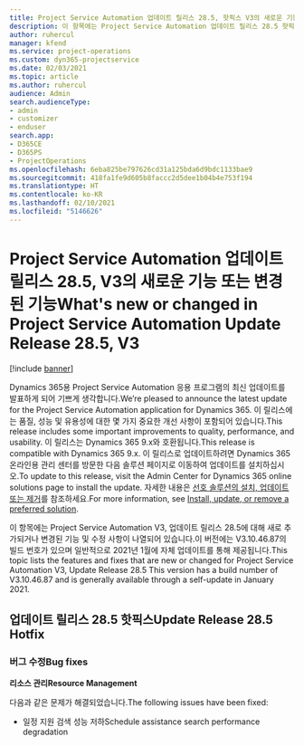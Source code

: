 ```yaml
---
title: Project Service Automation 업데이트 릴리스 28.5, 핫픽스 V3의 새로운 기능 또는 변경된 기능
description: 이 항목에는 Project Service Automation 업데이트 릴리스 28.5 핫픽스, V3에서 사용할 수 있는 기능 및 수정 사항이 나열되어 있습니다.
author: ruhercul
manager: kfend
ms.service: project-operations
ms.custom: dyn365-projectservice
ms.date: 02/03/2021
ms.topic: article
ms.author: ruhercul
audience: Admin
search.audienceType:
- admin
- customizer
- enduser
search.app:
- D365CE
- D365PS
- ProjectOperations
ms.openlocfilehash: 6eba825be797626cd31a125bda6d9bdc1133bae9
ms.sourcegitcommit: 418fa1fe9d605b8faccc2d5dee1b04b4e753f194
ms.translationtype: HT
ms.contentlocale: ko-KR
ms.lasthandoff: 02/10/2021
ms.locfileid: "5146626"
---
```

# <a name="whats-new-or-changed-in-project-service-automation-update-release-285-v3"></a><span data-ttu-id="439c2-103">Project Service Automation 업데이트 릴리스 28.5, V3의 새로운 기능 또는 변경된 기능</span><span class="sxs-lookup"><span data-stu-id="439c2-103">What's new or changed in Project Service Automation Update Release 28.5, V3</span></span>

[!include [banner](../includes/psa-now-project-operations.md)]

<span data-ttu-id="439c2-104">Dynamics 365용 Project Service Automation 응용 프로그램의 최신 업데이트를 발표하게 되어 기쁘게 생각합니다.</span><span class="sxs-lookup"><span data-stu-id="439c2-104">We’re pleased to announce the latest update for the Project Service Automation application for Dynamics 365.</span></span> <span data-ttu-id="439c2-105">이 릴리스에는 품질, 성능 및 유용성에 대한 몇 가지 중요한 개선 사항이 포함되어 있습니다.</span><span class="sxs-lookup"><span data-stu-id="439c2-105">This release includes some important improvements to quality, performance, and usability.</span></span> <span data-ttu-id="439c2-106">이 릴리스는 Dynamics 365 9.x와 호환됩니다.</span><span class="sxs-lookup"><span data-stu-id="439c2-106">This release is compatible with Dynamics 365 9.x.</span></span> <span data-ttu-id="439c2-107">이 릴리스로 업데이트하려면 Dynamics 365 온라인용 관리 센터를 방문한 다음 솔루션 페이지로 이동하여 업데이트를 설치하십시오.</span><span class="sxs-lookup"><span data-stu-id="439c2-107">To update to this release, visit the Admin Center for Dynamics 365 online solutions page to install the update.</span></span> <span data-ttu-id="439c2-108">자세한 내용은 [선호 솔루션의 설치, 업데이트 또는 제거](https://docs.microsoft.com/power-platform/admin/install-remove-preferred-solution)를 참조하세요.</span><span class="sxs-lookup"><span data-stu-id="439c2-108">For more information, see [Install, update, or remove a preferred solution](https://docs.microsoft.com/power-platform/admin/install-remove-preferred-solution).</span></span>

<span data-ttu-id="439c2-109">이 항목에는 Project Service Automation V3, 업데이트 릴리스 28.5에 대해 새로 추가되거나 변경된 기능 및 수정 사항이 나열되어 있습니다.이 버전에는 V3.10.46.87의 빌드 번호가 있으며 일반적으로 2021년 1월에 자체 업데이트를 통해 제공됩니다.</span><span class="sxs-lookup"><span data-stu-id="439c2-109">This topic lists the features and fixes that are new or changed for Project Service Automation V3, Update Release 28.5 This version has a build number of V3.10.46.87 and is generally available through a self-update in January 2021.</span></span>

## <a name="update-release-285-hotfix"></a><span data-ttu-id="439c2-110">업데이트 릴리스 28.5 핫픽스</span><span class="sxs-lookup"><span data-stu-id="439c2-110">Update Release 28.5 Hotfix</span></span>

### <a name="bug-fixes"></a><span data-ttu-id="439c2-111">버그 수정</span><span class="sxs-lookup"><span data-stu-id="439c2-111">Bug fixes</span></span>

<span data-ttu-id="439c2-112">**리소스 관리**</span><span class="sxs-lookup"><span data-stu-id="439c2-112">**Resource Management**</span></span>

<span data-ttu-id="439c2-113">다음과 같은 문제가 해결되었습니다.</span><span class="sxs-lookup"><span data-stu-id="439c2-113">The following issues have been fixed:</span></span>

- <span data-ttu-id="439c2-114">일정 지원 검색 성능 저하</span><span class="sxs-lookup"><span data-stu-id="439c2-114">Schedule assistance search performance degradation</span></span>

